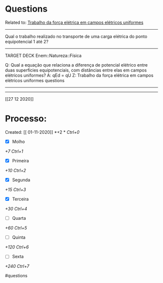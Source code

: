 # Questions
Related to: [Trabalho da força elétrica em campos elétricos uniformes](Trabalho%20da%20for%C3%A7a%20el%C3%A9trica%20em%20campos%20el%C3%A9tricos%20uniformes.md)

---

Qual o trabalho realizado no transporte de uma carga elétrica do ponto equipotencial 1 até 2?

---

TARGET DECK
Enem::Natureza::Física

Q: Qual a equação que relaciona a diferença de potencial elétrico entre duas superfícies equipotenciais, com distâncias entre elas em campos elétricos uniformes?
A: qEd = qU
Z: Trabalho da força elétrica em campos elétricos uniformes questions
<!--ID: 1605557797538-->

---


---
[[27 12 2020]]
# Processo:
Created: [[ 01-11-2020]]
*+2 *  *Ctrl+0*
- [x] Molho  

*+7*  *Ctrl+1*

- [x] Primeira 

*+10*  *Ctrl+2*

- [x] Segunda

*+15*  *Ctrl+3*

- [x] Terceira 

*+30*  *Ctrl+4*

- [ ] Quarta 

*+60*  *Ctrl+5*

- [ ] Quinta 

*+120*  *Ctrl+6*

- [ ] Sexta 

*+240*  *Ctrl+7*


#questions